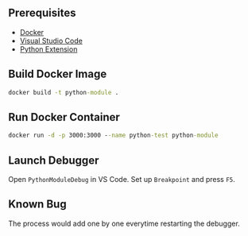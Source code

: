 ## Prerequisites

* [Docker](https://www.docker.com/)
* [Visual Studio Code](https://code.visualstudio.com/)
* [Python Extension](https://marketplace.visualstudio.com/items?itemName=donjayamanne.python)

## Build Docker Image

```cmd
docker build -t python-module .
```

## Run Docker Container

```cmd
docker run -d -p 3000:3000 --name python-test python-module
```

## Launch Debugger

Open `PythonModuleDebug` in VS Code. Set up `Breakpoint` and press `F5`.

## Known Bug

The process would add one by one everytime restarting the debugger.